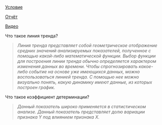 [Условие](https://drive.google.com/open?id=1XM8XRZTfby8xmE-euF7FtyJYLwpAQlDp)

[Отчёт](https://drive.google.com/open?id=1tjQeO4hzQcZYf4alS2OEAgUiPNwtQpgA
)

[Видео](https://drive.google.com/file/d/1iO2EHXC6ol40z53tLKb4_0JD3hzFrkYt?t=5m1s)

Что такое линия тренда?
> _Линия тренда представляет собой геометрическое отображение средних значений анализируемых показателей, полученное с помощью какой-либо математической функции. Выбор функции для построения линии тренда обычно определяется характером изменения данных во времени. Чтобы спрогнозировать какое-либо событие на основе уже имеющихся данных, можно воспользоваться линией тренда. С помощью нее можно визуально понять, какую динамику имеют данные, из которых построен график._

Что такое коэффициент детерминации? 
> _Данный показатель широко применяется в статистическом анализе. Данный показатель представляет долю вариации признака Y под влиянием признака X._
